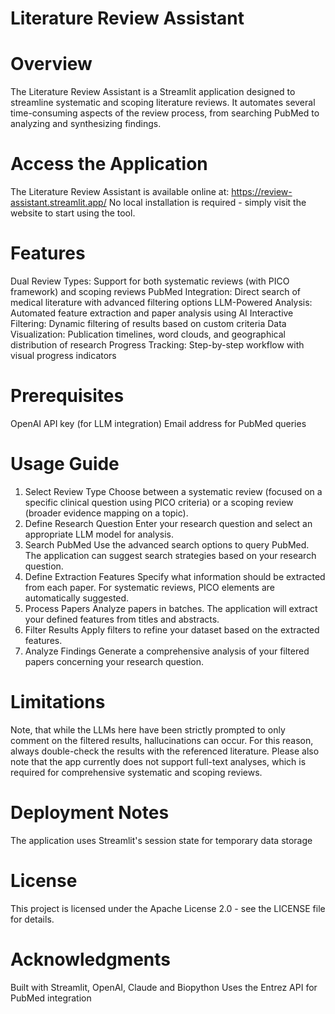 # Literature Review Assistant

# Overview
The Literature Review Assistant is a Streamlit application designed to streamline systematic and scoping literature reviews. It automates several time-consuming aspects of the review process, from searching PubMed to analyzing and synthesizing findings.

# Access the Application
The Literature Review Assistant is available online at: https://review-assistant.streamlit.app/
No local installation is required - simply visit the website to start using the tool.

# Features
Dual Review Types: Support for both systematic reviews (with PICO framework) and scoping reviews
PubMed Integration: Direct search of medical literature with advanced filtering options
LLM-Powered Analysis: Automated feature extraction and paper analysis using AI
Interactive Filtering: Dynamic filtering of results based on custom criteria
Data Visualization: Publication timelines, word clouds, and geographical distribution of research
Progress Tracking: Step-by-step workflow with visual progress indicators

# Prerequisites
OpenAI API key (for LLM integration)
Email address for PubMed queries

# Usage Guide
1. Select Review Type
Choose between a systematic review (focused on a specific clinical question using PICO criteria) or a scoping review (broader evidence mapping on a topic).
2. Define Research Question
Enter your research question and select an appropriate LLM model for analysis.
3. Search PubMed
Use the advanced search options to query PubMed. The application can suggest search strategies based on your research question.
4. Define Extraction Features
Specify what information should be extracted from each paper. For systematic reviews, PICO elements are automatically suggested.
5. Process Papers
Analyze papers in batches. The application will extract your defined features from titles and abstracts.
6. Filter Results
Apply filters to refine your dataset based on the extracted features.
7. Analyze Findings
Generate a comprehensive analysis of your filtered papers concerning your research question.

# Limitations
Note, that while the LLMs here have been strictly prompted to only comment on the filtered results, hallucinations can occur. For this reason, always double-check the results with the referenced literature. Please also note that the app currently does not support full-text analyses, which is required for comprehensive systematic and scoping reviews.

# Deployment Notes
The application uses Streamlit's session state for temporary data storage

# License
This project is licensed under the Apache License 2.0 - see the LICENSE file for details.

# Acknowledgments
Built with Streamlit, OpenAI, Claude and Biopython
Uses the Entrez API for PubMed integration
